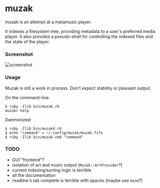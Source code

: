 muzak
=====

muzak is an attempt at a metamusic player.

It indexes a filesystem tree, providing metadata to a user's preferred media
player. It also provides a pseudo-shell for controlling the indexed files
and the state of the player.

### Screenshot

![screenshot](https://sr.ht/V4mX.gif)

### Usage

Muzak is still a work in process. Don't expect stability or pleasant output.

On the command-line:

```shell
$ ruby -Ilib bin/muzak.rb
muzak> help
```

Daemonized:

```shell
$ ruby -Ilib bin/muzakd.rb
$ echo "command" > ~/.config/muzak/muzak.fifo
$ ruby -Ilib bin/muzak-cmd "command"
```

### TODO

* GUI "frontend"?
* isolation of art and music output (`Muzak::ArtProvider`?)
* current indexing/sorting logic is terrible
* all the documentation
* readline's tab complete is terrible with spaces (maybe use `bond`?)

